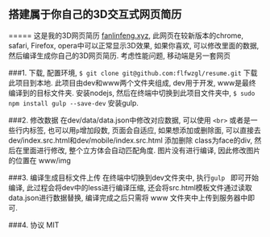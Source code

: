 
## 搭建属于你自己的3D交互式网页简历
=====
这是我的3D网页简历 [fanlinfeng.xyz](http://fanlinfeng.xyz), 此网页在较新版本的chrome, safari, Firefox, opera中可以正常显示3D效果, 如果你喜欢, 可以修改里面的数据, 然后编译生成你自己的3D网页简历.
考虑性能问题, 移动端是另一套网页

###1. 下载, 配置环境,
```$ git clone git@github.com:flfwzgl/resume.git``` 下载此项目到本地. 此项目由dev和www两个文件夹组成, dev用于开发, www是最终编译到的目标文件夹.
安装nodejs, 然后在终端中切换到此项目文件夹中, ```$ sudo npm install gulp --save-dev``` 安装gulp.

###2. 修改数据
在dev/data/data.json中修改对应数据, 可以使用 ```<br>``` 或者是一些行内标签, 也可以用```p```增加段数, 页面会自适应, 如果想添加或删除面, 可以直接去dev/index.src.html和dev/mobile/index.src.html 添加删除 class为face的div, 然后在里面进行修改, 整个立方体会自动匹配角度.
图片没有进行编译, 因此修改图片的位置在 www/img

###3. 编译生成目标文件上传
在终端中切换到dev文件夹中, 执行```gulp ``` 即可开始编译, 此过程会将dev中的less进行编译压缩, 还会将src.html模板文件通过读取data.json进行数据替换, 编译完成之后只需将 www 文件夹中上传到服务器中即可.

###4. 协议
MIT